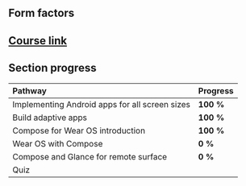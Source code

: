 ## Form factors

## [Course link](https://developer.android.com/courses/pathways/jetpack-compose-for-android-developers-5)

## Section progress

| Pathway                                        | Progress  |
|:-----------------------------------------------|:----------|
| Implementing Android apps for all screen sizes | **100 %** |
| Build adaptive apps                            | **100 %** |
| Compose for Wear OS introduction               | **100 %** |
| Wear OS with Compose                           | **0 %**   |
| Compose and Glance for remote surface          | **0 %**   |
| Quiz                                           |           |
